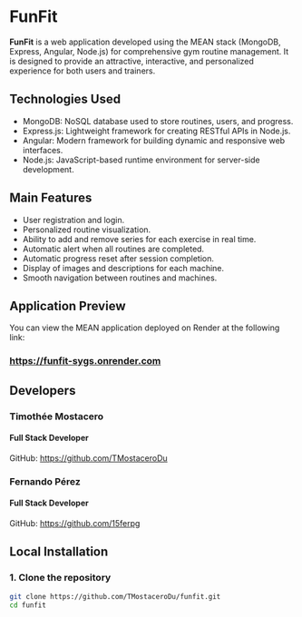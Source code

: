 # FunFit

**FunFit** is a web application developed using the MEAN stack (MongoDB, Express, Angular, Node.js) for comprehensive gym routine management. It is designed to provide an attractive, interactive, and personalized experience for both users and trainers.

## Technologies Used

- MongoDB: NoSQL database used to store routines, users, and progress.
- Express.js: Lightweight framework for creating RESTful APIs in Node.js.
- Angular: Modern framework for building dynamic and responsive web interfaces.
- Node.js: JavaScript-based runtime environment for server-side development.

## Main Features

- User registration and login.
- Personalized routine visualization.
- Ability to add and remove series for each exercise in real time.
- Automatic alert when all routines are completed.
- Automatic progress reset after session completion.
- Display of images and descriptions for each machine.
- Smooth navigation between routines and machines.

## Application Preview

You can view the MEAN application deployed on Render  at the following link:

### https://funfit-sygs.onrender.com

## Developers

### Timothée Mostacero   
#### Full Stack Developer  
GitHub: https://github.com/TMostaceroDu

### Fernando Pérez   
#### Full Stack Developer  
GitHub: https://github.com/15ferpg

## Local Installation

### 1. Clone the repository

```bash
git clone https://github.com/TMostaceroDu/funfit.git
cd funfit
